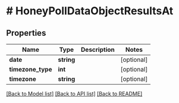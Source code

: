 # # HoneyPollDataObjectResultsAt

## Properties

Name | Type | Description | Notes
------------ | ------------- | ------------- | -------------
**date** | **string** |  | [optional]
**timezone_type** | **int** |  | [optional]
**timezone** | **string** |  | [optional]

[[Back to Model list]](../../README.md#models) [[Back to API list]](../../README.md#endpoints) [[Back to README]](../../README.md)
